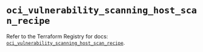 # `oci_vulnerability_scanning_host_scan_recipe`

Refer to the Terraform Registry for docs: [`oci_vulnerability_scanning_host_scan_recipe`](https://registry.terraform.io/providers/oracle/oci/6.18.0/docs/resources/vulnerability_scanning_host_scan_recipe).
